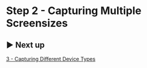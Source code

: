 # Step 2 - Capturing Multiple Screensizes

## ▶️ Next up

[3 - Capturing Different Device Types](./03_capturing_different_device_types.md)
